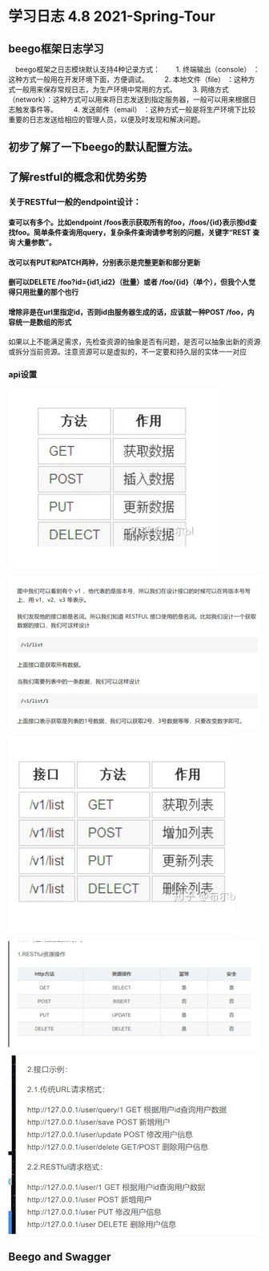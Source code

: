 # 学习日志 	4.8  	2021-Spring-Tour

## beego框架日志学习

　beego框架之日志模块默认支持4种记录方式：
　　1. 终端输出（console） ：这种方式一般用在开发环境下面，方便调试。
　　2. 本地文件（file）    ：这种方式一般用来保存常规日志，为生产环境中常用的方式。
　　3. 网络方式（network）：这种方式可以用来将日志发送到指定服务器，一般可以用来根据日志触发事件等。
　　4. 发送邮件（email）  ：这种方式一般是将生产环境下比较重要的日志发送给相应的管理人员，以便及时发现和解决问题。

## 初步了解了一下beego的默认配置方法。

## 了解restful的概念和优势劣势

### 关于RESTful一般的endpoint设计：

#### 查可以有多个。比如endpoint /foos表示获取所有的foo，/foos/{id}表示按id查找foo。简单条件查询用query，复杂条件查询请参考别的问题，关键字“REST 查询 大量参数”。

#### 改可以有PUT和PATCH两种，分别表示是完整更新和部分更新

#### 删可以DELETE  /foo?id={id1,id2}（批量）或者  /foo/{id}（单个），但我个人觉得只用批量的那个也行

#### 增除非是在url里指定id，否则id由服务器生成的话，应该就一种POST /foo，内容统一是数组的形式

如果以上不能满足需求，先检查资源的抽象是否有问题，是否可以抽象出新的资源或拆分当前资源。注意资源可以是虚拟的，不一定要和持久层的实体一一对应

### api设置



![image-20210408181731286](.\picture\image-20210408181731286.png)

![image-20210408181829822](.\picture\image-20210408181829822.png)

![image-20210408181925063](.\picture\image-20210408181925063.png)

![image-20210408170054986](.\picture\image-20210408170054986.png)

![image-20210408170120098](.\picture\image-20210408170120098.png)



## Beego and  Swagger